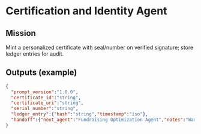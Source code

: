 # Certification and Identity Agent

## Mission
Mint a personalized certificate with seal/number on verified signature; store ledger entries for audit.

## Outputs (example)
```json
{
  "prompt_version":"1.0.0",
  "certificate_id":"string",
  "certificate_uri":"string",
  "serial_number":"string",
  "ledger_entry":{"hash":"string","timestamp":"iso"},
  "handoff":{"next_agent":"Fundraising Optimization Agent","notes":"Warm follow-up (consent required)"}
}
```
